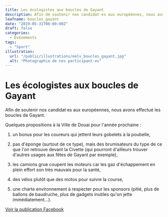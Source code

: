 ```yaml
---
title: Les écologistes aux boucles de Gayant
description: Afin de soutenir nos candidat·es aux européennes, nous avons effectué les boucles de Gayant.
leafname: boucles_gayant
date: "2019-05-31T08:00:00Z"
draft: false
categories:
  - Événements
tags:
  - "Sport"
illustration:
  url: "/public/illustrations/eelv_boucles_gayant.jpg"
  alt: "Photographie de nos participant·es"
---
```


# Les écologistes aux boucles de Gayant

Afin de soutenir nos candidat·es aux européennes, nous avons effectué les boucles de Gayant.

Quelques propositions à la Ville de Douai pour l'année prochaine :

1.  un bonus pour les coureurs qui jettent leurs gobelets à la poubelle,

2.  pas d'éponge (surtout de ce type), mais des brumisateurs du type de ce que l'on retrouve devant la Civette (qui pourront d'ailleurs trouver d'autres usages aux fêtes de Gayant par exemple),

3.  les camions grue coupent les moteurs car les gaz d'échappement en plein effort son très mauvais pour la santé,

4.  des vélos plutôt que des motos pour suivre la course,

5.  une charte environnement à respecter pour les sponsors (pitié, plus de ballons de baudruche, plus de gadgets inutiles qu'on jette immédiatement...).

[Voir la publication Facebook](https://www.facebook.com/eelvdouai/posts/1042086822846342)